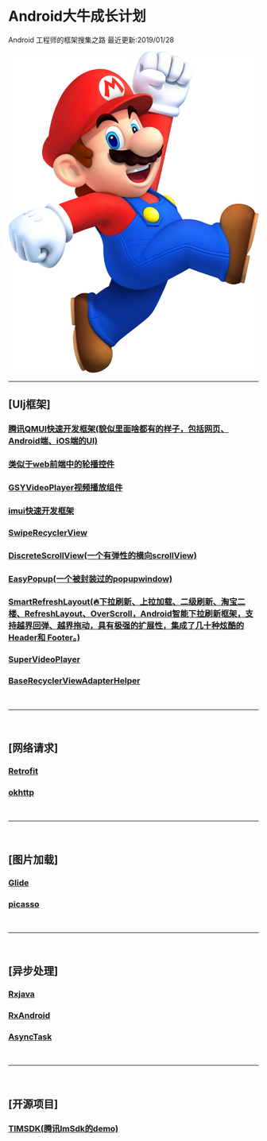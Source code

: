 ﻿# Android大牛成长计划
Android 工程师的框架搜集之路      最近更新:2019/01/28

![android开发之路](android.png  "Android工程师的成长之路")



***

## [UIj框架]
### [腾讯QMUI快速开发框架(貌似里面啥都有的样子，包括网页、Android端、iOS端的UI)](https://qmuiteam.com/android/documents/)
### [类似于web前端中的轮播控件](https://github.com/wzlsz/banner)
### [GSYVideoPlayer视频播放组件](https://github.com/wzlsz/GSYVideoPlayer)
### [imui快速开发框架](https://github.com/wzlsz/aurora-imui)
### [SwipeRecyclerView](https://github.com/yanzhenjie/SwipeRecyclerView)
### [DiscreteScrollView(一个有弹性的横向scrollView)](https://github.com/yarolegovich/DiscreteScrollView)
### [EasyPopup(一个被封装过的popupwindow)](https://github.com/wzlsz/EasyPopup)
### [SmartRefreshLayout(🔥下拉刷新、上拉加载、二级刷新、淘宝二楼、RefreshLayout、OverScroll，Android智能下拉刷新框架，支持越界回弹、越界拖动，具有极强的扩展性，集成了几十种炫酷的Header和 Footer。)](https://github.com/wzlsz/SmartRefreshLayout)
### [SuperVideoPlayer](https://github.com/wzlsz/SuperVideoPlayer)
### [BaseRecyclerViewAdapterHelper](https://github.com/wzlsz/BaseRecyclerViewAdapterHelper)

<br/>

***

<br/>

## [网络请求]
### [Retrofit](https://github.com/square/retrofit)
### [okhttp](https://github.com/square/okhttp)

<br/>

***

<br/>


## [图片加载]
### [Glide](https://github.com/bumptech/glide)
### [picasso](https://github.com/square/picasso)


<br/>

***

<br/>


## [异步处理]
### [Rxjava](https://github.com/wzlsz/RxJava)
### [RxAndroid](https://github.com/ReactiveX/RxAndroid)
### [AsyncTask](https://www.jianshu.com/p/ee1342fcf5e7)

<br/>

***

<br/>



## [开源项目]
### [TIMSDK(腾讯ImSdk的demo)](https://github.com/wzlsz/TIMSDK)